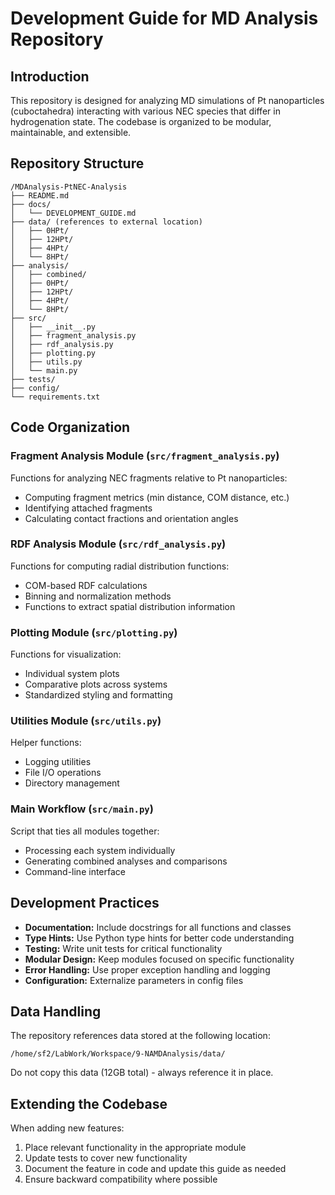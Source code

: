 # Development Guide for MD Analysis Repository

## Introduction

This repository is designed for analyzing MD simulations of Pt nanoparticles (cuboctahedra) interacting with various NEC species that differ in hydrogenation state. The codebase is organized to be modular, maintainable, and extensible.

## Repository Structure

```
/MDAnalysis-PtNEC-Analysis
├── README.md
├── docs/
│   └── DEVELOPMENT_GUIDE.md
├── data/ (references to external location)
│   ├── 0HPt/
│   ├── 12HPt/
│   ├── 4HPt/
│   └── 8HPt/
├── analysis/
│   ├── combined/
│   ├── 0HPt/
│   ├── 12HPt/
│   ├── 4HPt/
│   └── 8HPt/
├── src/
│   ├── __init__.py
│   ├── fragment_analysis.py
│   ├── rdf_analysis.py
│   ├── plotting.py
│   ├── utils.py
│   └── main.py
├── tests/
├── config/
└── requirements.txt
```

## Code Organization

### Fragment Analysis Module (`src/fragment_analysis.py`)

Functions for analyzing NEC fragments relative to Pt nanoparticles:
- Computing fragment metrics (min distance, COM distance, etc.)
- Identifying attached fragments
- Calculating contact fractions and orientation angles

### RDF Analysis Module (`src/rdf_analysis.py`)

Functions for computing radial distribution functions:
- COM-based RDF calculations
- Binning and normalization methods
- Functions to extract spatial distribution information

### Plotting Module (`src/plotting.py`)

Functions for visualization:
- Individual system plots
- Comparative plots across systems
- Standardized styling and formatting

### Utilities Module (`src/utils.py`)

Helper functions:
- Logging utilities
- File I/O operations
- Directory management

### Main Workflow (`src/main.py`)

Script that ties all modules together:
- Processing each system individually
- Generating combined analyses and comparisons
- Command-line interface

## Development Practices

- **Documentation:** Include docstrings for all functions and classes
- **Type Hints:** Use Python type hints for better code understanding
- **Testing:** Write unit tests for critical functionality
- **Modular Design:** Keep modules focused on specific functionality
- **Error Handling:** Use proper exception handling and logging
- **Configuration:** Externalize parameters in config files

## Data Handling

The repository references data stored at the following location:
```
/home/sf2/LabWork/Workspace/9-NAMDAnalysis/data/
```

Do not copy this data (12GB total) - always reference it in place.

## Extending the Codebase

When adding new features:
1. Place relevant functionality in the appropriate module
2. Update tests to cover new functionality
3. Document the feature in code and update this guide as needed
4. Ensure backward compatibility where possible